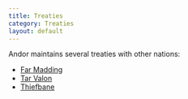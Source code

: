 ```yaml
---
title: Treaties
category: Treaties
layout: default
---
```


Andor maintains several treaties with other nations:

*  [Far Madding](far-madding)
*  [Tar Valon](tar-valon)
*  [Thiefbane](thiefbane)

